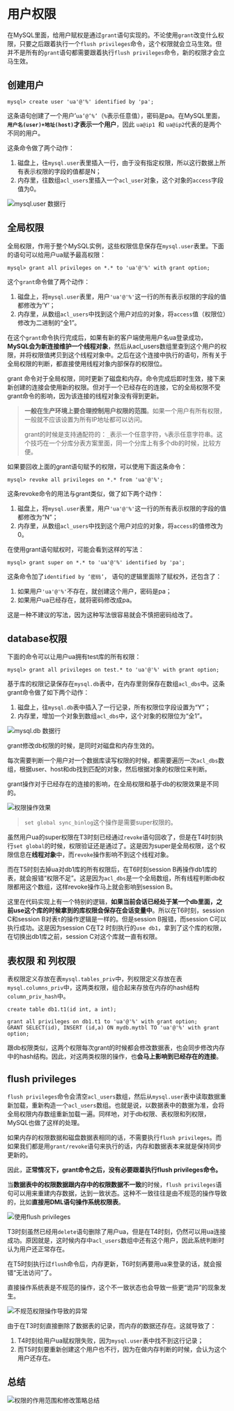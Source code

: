 # 用户权限

在MySQL里面，给用户赋权是通过`grant`语句实现的。不论使用`grant`改变什么权限，只要之后跟着执行一个`flush privileges`命令，这个权限就会立马生效。但并不是所有的`grant`语句都需要跟着执行`flush privileges`命令，新的权限才会立马生效。



## 创建用户

```
mysql> create user 'ua'@'%' identified by 'pa';
```

这条语句创建了一个用户’`ua’@’%’`（`%`表示任意值），密码是pa。在MySQL里面，**`用户名(user)+地址(host)`才表示一个用户**，因此 `ua@ip1 `和 `ua@ip2`代表的是两个不同的用户。

这条命令做了两个动作：

1. 磁盘上，往`mysql.user`表里插入一行，由于没有指定权限，所以这行数据上所有表示权限的字段的值都是N；
2. 内存里，往数组`acl_users`里插入一个`acl_user`对象，这个对象的`access`字段值为0。

![mysql.user 数据行](用户权限.assets/1588689518151.png)



## 全局权限

全局权限，作用于整个MySQL实例，这些权限信息保存在`mysql.user`表里。下面的语句可以给用户ua赋予最高权限：

```
mysql> grant all privileges on *.* to 'ua'@'%' with grant option;
```

这个`grant`命令做了两个动作：

1. 磁盘上，将`mysql.user`表里，用户`'ua'@'%'`这一行的所有表示权限的字段的值都修改为‘Y’；
2. 内存里，从数组`acl_users`中找到这个用户对应的对象，将`access`值（权限位）修改为二进制的“全1”。

在这个`grant`命令执行完成后，如果有新的客户端使用用户名ua登录成功，**MySQL会为新连接维护一个线程对象**，然后从acl_users数组里查到这个用户的权限，并将权限值拷贝到这个线程对象中。之后在这个连接中执行的语句，所有关于全局权限的判断，都直接使用线程对象内部保存的权限位。

grant 命令对于全局权限，同时更新了磁盘和内存。命令完成后即时生效，接下来新创建的连接会使用新的权限。但对于一个已经存在的连接，它的全局权限不受grant命令的影响，因为该连接的线程对象没有得到更新。

> **一般在生产环境上要合理控制用户权限的范围**。如果一个用户有所有权限，一般就不应该设置为所有IP地址都可以访问。
>
> grant的时候是支持通配符的：`_`表示一个任意字符，`%`表示任意字符串。这个技巧在一个分库分表方案里面，同一个分库上有多个db的时候，比较方便。

如果要回收上面的grant语句赋予的权限，可以使用下面这条命令：

```
mysql> revoke all privileges on *.* from 'ua'@'%';
```

这条revoke命令的用法与grant类似，做了如下两个动作：

1. 磁盘上，将`mysql.user`表里，用户`'ua'@'%'`这一行的所有表示权限的字段的值都修改为“N”；
2. 内存里，从数组`acl_users`中找到这个用户对应的对象，将`access`的值修改为0。



在使用grant语句赋权时，可能会看到这样的写法：

```
mysql> grant super on *.* to 'ua'@'%' identified by 'pa';
```

这条命令加了`identified by ‘密码’`， 语句的逻辑里面除了赋权外，还包含了：

1. 如果用户`'ua'@'%'`不存在，就创建这个用户，密码是pa；
2. 如果用户ua已经存在，就将密码修改成pa。

这是一种不建议的写法，因为这种写法很容易就会不慎把密码给改了。



## database权限

下面的命令可以让用户ua拥有test库的所有权限：

```
mysql> grant all privileges on test.* to 'ua'@'%' with grant option;
```

基于库的权限记录保存在`mysql.db`表中，在内存里则保存在数组`acl_dbs`中。这条grant命令做了如下两个动作：

1. 磁盘上，往`mysql.db`表中插入了一行记录，所有权限位字段设置为“Y”；
2. 内存里，增加一个对象到数组`acl_dbs`中，这个对象的权限位为“全1”。

![mysql.db 数据行](用户权限.assets/1588690577114.png)

grant修改db权限的时候，是同时对磁盘和内存生效的。

每次需要判断一个用户对一个数据库读写权限的时候，都需要遍历一次`acl_dbs`数组，根据user、host和db找到匹配的对象，然后根据对象的权限位来判断。

grant操作对于已经存在的连接的影响，在全局权限和基于db的权限效果是不同的。

![权限操作效果](用户权限.assets/aea26807c8895961b666a5d96b081ac7.png)

> `set global sync_binlog`这个操作是需要super权限的。

虽然用户ua的super权限在T3时刻已经通过`revoke`语句回收了，但是在T4时刻执行`set global`的时候，权限验证还是通过了。这是因为super是全局权限，这个权限信息在**线程对象**中，而`revoke`操作影响不到这个线程对象。

而在T5时刻去掉ua对db1库的所有权限后，在T6时刻session B再操作db1库的表，就会报错“权限不足”。这是因为`acl_dbs`是一个全局数组，所有线程判断db权限都用这个数组，这样revoke操作马上就会影响到session B。

这里在代码实现上有一个特别的逻辑，**如果当前会话已经处于某一个db里面，之前use这个库的时候拿到的库权限会保存在会话变量中**。所以在T6时刻，session C和session B对表`t`的操作逻辑是一样的。但是session B报错，而session C可以执行成功。这是因为session C在T2 时刻执行的`use db1`，拿到了这个库的权限，在切换出db1库之前，session C对这个库就一直有权限。



## 表权限 和 列权限

表权限定义存放在表`mysql.tables_priv`中，列权限定义存放在表`mysql.columns_priv`中，这两类权限，组合起来存放在内存的hash结构`column_priv_hash`中。

```
create table db1.t1(id int, a int);

grant all privileges on db1.t1 to 'ua'@'%' with grant option;
GRANT SELECT(id), INSERT (id,a) ON mydb.mytbl TO 'ua'@'%' with grant option;
```

跟db权限类似，这两个权限每次grant的时候都会修改数据表，也会同步修改内存中的hash结构。因此，对这两类权限的操作，也**会马上影响到已经存在的连接**。



## flush privileges

`flush privileges`命令会清空`acl_users`数组，然后从`mysql.user`表中读取数据重新加载，重新构造一个`acl_users`数组。也就是说，以数据表中的数据为准，会将全局权限内存数组重新加载一遍。同样地，对于db权限、表权限和列权限，MySQL也做了这样的处理。

如果内存的权限数据和磁盘数据表相同的话，不需要执行`flush privileges`。而如果我们都是用`grant/revoke`语句来执行的话，内存和数据表本来就是保持同步更新的。

因此，**正常情况下，grant命令之后，没有必要跟着执行flush privileges命令。**

当**数据表中的权限数据跟内存中的权限数据不一致**的时候，`flush privileges`语句可以用来重建内存数据，达到一致状态。这种不一致往往是由不规范的操作导致的，比如**直接用DML语句操作系统权限表**。

![使用flush privileges](用户权限.assets/9031814361be42b7bc084ad2ab2aa3ec.png)

T3时刻虽然已经用`delete`语句删除了用户ua，但是在T4时刻，仍然可以用ua连接成功。原因就是，这时候内存中`acl_users`数组中还有这个用户，因此系统判断时认为用户还正常存在。

在T5时刻执行过`flush`命令后，内存更新，T6时刻再要用ua来登录的话，就会报错“无法访问”了。

直接操作系统表是不规范的操作，这个不一致状态也会导致一些更“诡异”的现象发生。

![不规范权限操作导致的异常](用户权限.assets/dd625b6b4eb2dcbdaac73648a1af50f1.png)

由于在T3时刻直接删除了数据表的记录，而内存的数据还存在。这就导致了：

1. T4时刻给用户ua赋权限失败，因为`mysql.user`表中找不到这行记录；
2. 而T5时刻要重新创建这个用户也不行，因为在做内存判断的时候，会认为这个用户还存在。



## 总结

![权限的作用范围和修改策略总结](用户权限.assets/d1885ed1ly1g0ab2twmjaj21gs0js78u.jpg)


















